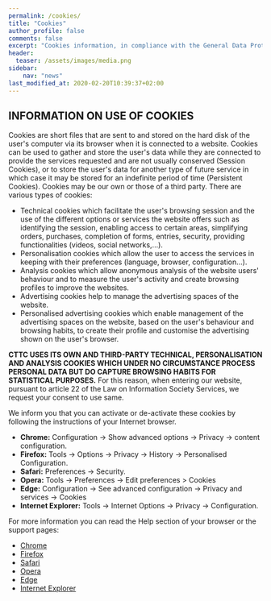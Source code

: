 ```yaml
---
permalink: /cookies/
title: "Cookies"
author_profile: false
comments: false
excerpt: "Cookies information, in compliance with the General Data Protection Regulation (EU GDPR)"
header:
  teaser: /assets/images/media.png
sidebar:
    nav: "news"
last_modified_at: 2020-02-20T10:39:37+02:00
---
```


## INFORMATION ON USE OF COOKIES
Cookies are short files that are sent to and stored on the hard disk of the user's computer via its browser when it is connected to a website. Cookies can be used to gather and store the user's data while they are connected to provide the services requested and are not usually conserved (Session Cookies), or to store the user's data for another type of future service in which case it may be stored for an indefinite period of time (Persistent Cookies). Cookies may be our own or those of a third party. There are various types of cookies:

 * Technical cookies which facilitate the user's browsing session and the use of the different options or services the website offers such as identifying the session, enabling access to certain areas, simplifying orders, purchases, completion of forms, entries, security, providing functionalities (videos, social networks,...).
 * Personalisation cookies which allow the user to access the services in keeping with their preferences (language, browser, configuration...).
 * Analysis cookies which allow anonymous analysis of the website users' behaviour and to measure the user's activity and create browsing profiles to improve the websites.
 * Advertising cookies help to manage the advertising spaces of the website.
 * Personalised advertising cookies which enable management of the advertising spaces on the website, based on the user's behaviour and browsing habits, to create their profile and customise the advertising shown on the user's browser.

**CTTC USES ITS OWN AND THIRD-PARTY TECHNICAL, PERSONALISATION AND ANALYSIS COOKIES WHICH UNDER NO CIRCUMSTANCE PROCESS PERSONAL DATA BUT DO CAPTURE BROWSING HABITS FOR STATISTICAL PURPOSES.** For this reason, when entering our website, pursuant to article 22 of the Law on Information Society Services, we request your consent to use same.

We inform you that you can activate or de-activate these cookies by following the instructions of your Internet browser.

 * **Chrome:** Configuration -> Show advanced options -> Privacy -> content configuration.
 * **Firefox:** Tools -> Options -> Privacy -> History -> Personalised Configuration.
 * **Safari:** Preferences -> Security.
 * **Opera:** Tools -> Preferences -> Edit preferences > Cookies
 * **Edge:** Configuration -> See advanced configuration -> Privacy and services -> Cookies
 * **Internet Explorer:** Tools -> Internet Options -> Privacy -> Configuration.


For more information you can read the Help section of your browser or the support pages:

 * [Chrome](https://support.google.com/)
 * [Firefox](https://support.mozilla.org/en-US/)
 * [Safari](https://www.apple.com/)
 * [Opera](https://help.opera.com/en/latest/web-preferences/)
 * [Edge](https://support.microsoft.com/en-us/help/4468242/microsoft-edge-browsing-data-and-privacy)
 * [Internet Explorer](https://www.microsoft.com/en-us/windows/)
